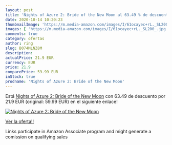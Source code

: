 ```yaml
---
layout: post
title: 'Nights of Azure 2: Bride of the New Moon al 63.49 % de descuento'
date: 2020-10-14 10:20:23
thumbnailImage: 'https://m.media-amazon.com/images/I/61ocayec+rL._SL200_.jpg'
images: [ 'https://m.media-amazon.com/images/I/61ocayec+rL._SL200_.jpg' ]
comments: true
category: ofertas
author: ring
slug: B074MLNZ8M
description:
actualPrice: 21.9 EUR
currency: EUR
price: 21.9
comparePrice: 59.99 EUR
inStock: true
prodname: 'Nights of Azure 2: Bride of the New Moon'
---
```


Está [Nights of Azure 2: Bride of the New Moon](https://www.amazon.fr/dp/B074MLNZ8M/?tag=tolees0d-21) con 63.49 de descuento por 21.9 EUR (original: 59.99 EUR) en el siguiente enlace!

[![Nights of Azure 2: Bride of the New Moon](https://m.media-amazon.com/images/I/61ocayec+rL._SL200_.jpg)](https://www.amazon.fr/dp/B074MLNZ8M/?tag=tolees0d-21)

[Ver la oferta!!](https://www.amazon.fr/dp/B074MLNZ8M/?tag=tolees0d-21)

Links participate in Amazon Associate program and might generate a comission on qualifying sales


